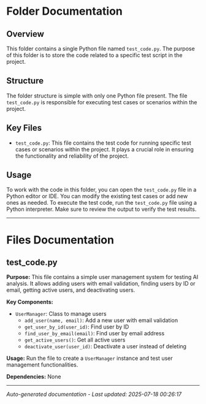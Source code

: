 # Folder Documentation

## Overview
This folder contains a single Python file named `test_code.py`. The purpose of this folder is to store the code related to a specific test script in the project.

## Structure
The folder structure is simple with only one Python file present. The file `test_code.py` is responsible for executing test cases or scenarios within the project.

## Key Files
- `test_code.py`: This file contains the test code for running specific test cases or scenarios within the project. It plays a crucial role in ensuring the functionality and reliability of the project.

## Usage
To work with the code in this folder, you can open the `test_code.py` file in a Python editor or IDE. You can modify the existing test cases or add new ones as needed. To execute the test code, run the `test_code.py` file using a Python interpreter. Make sure to review the output to verify the test results.

---

# Files Documentation

## test_code.py

**Purpose:** This file contains a simple user management system for testing AI analysis. It allows adding users with email validation, finding users by ID or email, getting active users, and deactivating users.

**Key Components:**
- `UserManager`: Class to manage users
  - `add_user(name, email)`: Add a new user with email validation
  - `get_user_by_id(user_id)`: Find user by ID
  - `find_user_by_email(email)`: Find user by email address
  - `get_active_users()`: Get all active users
  - `deactivate_user(user_id)`: Deactivate a user instead of deleting

**Usage:** Run the file to create a `UserManager` instance and test user management functionalities.

**Dependencies:** None

---
*Auto-generated documentation - Last updated: 2025-07-18 00:26:17*

